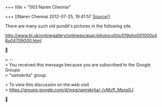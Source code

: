 +++
title = "003 Naren Chennai"

+++
[[Naren Chennai	2012-07-25, 19:41:57 [Source](https://groups.google.com/g/samskrita/c/1iu9Ue-QAw4)]]



There are many such old pundit's pictures in the following site.  
  
<http://www.bl.uk/onlinegallery/onlineex/apac/photocoll/p/019pho001000s46u04709000.html>  



\> --  
\> You received this message because you are subscribed to the Google Groups  
\> "samskrita" group.  

\> To view this discussion on the web visit  
\> <https://groups.google.com/d/msg/samskrita/-/vMzff_Msns0J>.  



